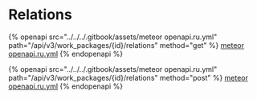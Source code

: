 # Relations

{% openapi src="../../../.gitbook/assets/meteor openapi.ru.yml" path="/api/v3/work_packages/{id}/relations" method="get" %}
[meteor openapi.ru.yml](<../../../.gitbook/assets/meteor openapi.ru.yml>)
{% endopenapi %}

{% openapi src="../../../.gitbook/assets/meteor openapi.ru.yml" path="/api/v3/work_packages/{id}/relations" method="post" %}
[meteor openapi.ru.yml](<../../../.gitbook/assets/meteor openapi.ru.yml>)
{% endopenapi %}

